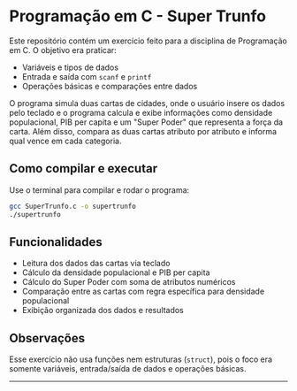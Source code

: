 # Programação em C - Super Trunfo

Este repositório contém um exercício feito para a disciplina de Programação em C.
O objetivo era praticar:

* Variáveis e tipos de dados
* Entrada e saída com `scanf` e `printf`
* Operações básicas e comparações entre dados

O programa simula duas cartas de cidades, onde o usuário insere os dados pelo teclado e o programa calcula e exibe informações como densidade populacional, PIB per capita e um "Super Poder" que representa a força da carta. Além disso, compara as duas cartas atributo por atributo e informa qual vence em cada categoria.

## Como compilar e executar

Use o terminal para compilar e rodar o programa:

```bash
gcc SuperTrunfo.c -o supertrunfo
./supertrunfo
```

## Funcionalidades

* Leitura dos dados das cartas via teclado
* Cálculo da densidade populacional e PIB per capita
* Cálculo do Super Poder com soma de atributos numéricos
* Comparação entre as cartas com regra específica para densidade populacional
* Exibição organizada dos dados e resultados

## Observações

Esse exercício não usa funções nem estruturas (`struct`), pois o foco era somente variáveis, entrada/saída de dados e operações básicas.

---

